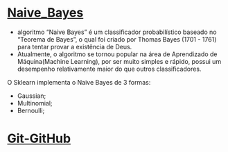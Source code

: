# [Naive_Bayes](Naive_Bayes/Notebook/Naive_Bayes.ipynb)
- algoritmo “Naive Bayes” é um classificador probabilístico baseado no “Teorema de Bayes”, o qual foi criado por Thomas Bayes (1701 - 1761) para tentar provar a existência de Deus.
- Atualmente, o algoritmo se tornou popular na área de Aprendizado de Máquina(Machine Learning), por ser muito simples e rápido, possui um desempenho relativamente maior do que outros classificadores.

O Sklearn implementa o Naive Bayes de 3 formas:
- Gaussian;
- Multinomial;
- Bernoulli;

# [Git-GitHub](Naive_Bayes/Notebook/Naive_Bayes.ipynb)
